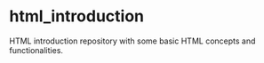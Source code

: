 # html_introduction
HTML introduction repository with some basic HTML concepts and functionalities.
